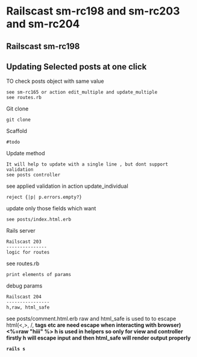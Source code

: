 Railscast sm-rc198  and sm-rc203 and sm-rc204
==============================================
Railscast sm-rc198
-------------------
Updating Selected posts at one click
----------------------------------

TO check posts object with same value
```
see sm-rc165 or action edit_multiple and update_multiple
see routes.rb
```
Git clone
```
git clone
```
Scaffold
```
#todo
```
Update method
```
It will help to update with a single line , but dont support validation
see posts controller
```
see applied validation in action update_individual
```
reject {|p| p.errors.empty?}
```
update only those fields which want
```
see posts/index.html.erb
```
Rails server
```
Railscast 203
---------------
logic for routes
```
see routes.rb
```
print elements of params
```
debug params
```
Railscast 204
----------------
h,raw, html_safe
```
see posts/comment.html.erb
raw and html_safe is used to to escape html(<,>, /, <b> tags etc are need escape when interacting with browser)
<%=raw "<strong>hiii</strong>" %>
h is used in helpers so only for view and controller
firstly h will escape input and then html_safe will render output properly
```
rails s
```

